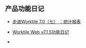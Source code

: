 ## 产品功能日记

* [走进Worktile 7.0（七） ：统计报表 ](https://worktile.com/blog/features/Worktile-7.0-tongjibb)

* [Worktile Web v7.1.5功能日记 ](https://worktile.com/blog/features/Worktile-web-7.1.5)

* 